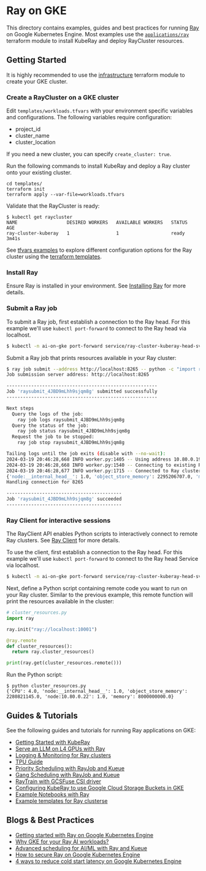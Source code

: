 # Ray on GKE

This directory contains examples, guides and best practices for running [Ray](https://www.ray.io/) on Google Kubernetes Engine.
Most examples use the [`applications/ray`](/applications/ray) terraform module to install KubeRay and deploy RayCluster resources.

## Getting Started

It is highly recommended to use the [infrastructure](/infrastructure/) terraform module to create your GKE cluster.

### Create a RayCluster on a GKE cluster

Edit `templates/workloads.tfvars` with your environment specific variables and configurations.
The following variables require configuration:
* project_id
* cluster_name
* cluster_location

If you need a new cluster, you can specify `create_cluster: true`.

Run the following commands to install KubeRay and deploy a Ray cluster onto your existing cluster.
```
cd templates/
terraform init
terraform apply --var-file=workloads.tfvars
```

Validate that the RayCluster is ready:
```
$ kubectl get raycluster
NAME                  DESIRED WORKERS   AVAILABLE WORKERS   STATUS   AGE
ray-cluster-kuberay   1                 1                   ready    3m41s
```

See [tfvars examples](./examples/tfvars/) to explore different configuration options for the Ray cluster using the [terraform templates](./templates).

### Install Ray

Ensure Ray is installed in your environment. See [Installing Ray](https://docs.ray.io/en/latest/ray-overview/installation.html) for more details.

### Submit a Ray job

To submit a Ray job, first establish a connection to the Ray head. For this example we'll use `kubectl port-forward`
to connect to the Ray head via localhost.

```bash
$ kubectl -n ai-on-gke port-forward service/ray-cluster-kuberay-head-svc 8265 &
```

Submit a Ray job that prints resources available in your Ray cluster:
```bash
$ ray job submit --address http://localhost:8265 -- python -c "import ray; ray.init(); print(ray.cluster_resources())"
Job submission server address: http://localhost:8265

-------------------------------------------------------
Job 'raysubmit_4JBD9mLhh9sjqm8g' submitted successfully
-------------------------------------------------------

Next steps
  Query the logs of the job:
    ray job logs raysubmit_4JBD9mLhh9sjqm8g
  Query the status of the job:
    ray job status raysubmit_4JBD9mLhh9sjqm8g
  Request the job to be stopped:
    ray job stop raysubmit_4JBD9mLhh9sjqm8g

Tailing logs until the job exits (disable with --no-wait):
2024-03-19 20:46:28,668 INFO worker.py:1405 -- Using address 10.80.0.19:6379 set in the environment variable RAY_ADDRESS
2024-03-19 20:46:28,668 INFO worker.py:1540 -- Connecting to existing Ray cluster at address: 10.80.0.19:6379...
2024-03-19 20:46:28,677 INFO worker.py:1715 -- Connected to Ray cluster. View the dashboard at 10.80.0.19:8265
{'node:__internal_head__': 1.0, 'object_store_memory': 2295206707.0, 'memory': 8000000000.0, 'CPU': 4.0, 'node:10.80.0.19': 1.0}
Handling connection for 8265

------------------------------------------
Job 'raysubmit_4JBD9mLhh9sjqm8g' succeeded
------------------------------------------
```

### Ray Client for interactive sessions

The RayClient API enables Python scripts to interactively connect to remote Ray clusters. See [Ray Client](https://docs.ray.io/en/latest/cluster/running-applications/job-submission/ray-client.html) for more details.

To use the client, first establish a connection to the Ray head. For this example we'll use `kubectl port-forward`
to connect to the Ray head Service via localhost.

```bash
$ kubectl -n ai-on-gke port-forward service/ray-cluster-kuberay-head-svc 10001 &
```

Next, define a Python script containing remote code you want to run on your Ray cluster. Similar to the previous example,
this remote function will print the resources available in the cluster:
```python
# cluster_resources.py
import ray

ray.init("ray://localhost:10001")

@ray.remote
def cluster_resources():
  return ray.cluster_resources()

print(ray.get(cluster_resources.remote()))
```

Run the Python script:
```
$ python cluster_resources.py
{'CPU': 4.0, 'node:__internal_head__': 1.0, 'object_store_memory': 2280821145.0, 'node:10.80.0.22': 1.0, 'memory': 8000000000.0}
```

## Guides & Tutorials

See the following guides and tutorials for running Ray applications on GKE:
* [Getting Started with KubeRay](https://docs.ray.io/en/latest/cluster/kubernetes/getting-started.html)
* [Serve an LLM on L4 GPUs with Ray](https://cloud.google.com/kubernetes-engine/docs/how-to/serve-llm-l4-ray)
* [Logging & Monitoring for Ray clusters](./guides/observability)
* [TPU Guide](./guides/tpu/)
* [Priority Scheduling with RayJob and Kueue](https://docs.ray.io/en/master/cluster/kubernetes/examples/rayjob-kueue-priority-scheduling.html)
* [Gang Scheduling with RayJob and Kueue](https://docs.ray.io/en/master/cluster/kubernetes/examples/rayjob-kueue-gang-scheduling.html)
* [RayTrain with GCSFuse CSI driver](./guides/raytrain-with-gcsfusecsi/)
* [Configuring KubeRay to use Google Cloud Storage Buckets in GKE](https://docs.ray.io/en/latest/cluster/kubernetes/user-guides/gke-gcs-bucket.html)
* [Example Notebooks with Ray](./examples/notebooks/)
* [Example templates for Ray clusterse](./examples/tfvars/)

## Blogs & Best Practices

* [Getting started with Ray on Google Kubernetes Engine](https://cloud.google.com/blog/products/containers-kubernetes/use-ray-on-kubernetes-with-kuberay)
* [Why GKE for your Ray AI workloads?](https://cloud.google.com/blog/products/containers-kubernetes/the-benefits-of-using-gke-for-running-ray-ai-workloads)
* [Advanced scheduling for AI/ML with Ray and Kueue](https://cloud.google.com/blog/products/containers-kubernetes/using-kuberay-and-kueue-to-orchestrate-ray-applications-in-gke)
* [How to secure Ray on Google Kubernetes Engine](https://cloud.google.com/blog/products/containers-kubernetes/securing-ray-to-run-on-google-kubernetes-engine)
* [4 ways to reduce cold start latency on Google Kubernetes Engine](https://cloud.google.com/blog/products/containers-kubernetes/tips-and-tricks-to-reduce-cold-start-latency-on-gke)
